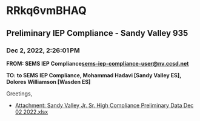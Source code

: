 # RRkq6vmBHAQ
## Preliminary IEP Compliance - Sandy Valley 935
### Dec 2, 2022, 2:26:01 PM
**FROM: SEMS IEP Compliance<sems-iep-compliance-user@nv.ccsd.net>**

**TO: to SEMS IEP Compliance, Mohammad Hadavi [Sandy Valley ES], Dolores Williamson [Wasden ES]**


Greetings, 





* [Attachment: Sandy Valley Jr. Sr. High Compliance Preliminary Data Dec 02 2022.xlsx](RRkq6vmBHAQ-attachment-1.xlsx)
